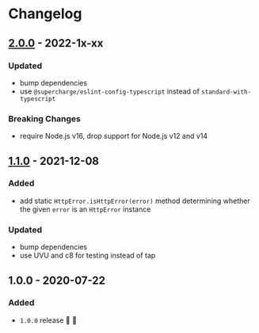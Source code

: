 # Changelog


## [2.0.0](https://github.com/supercharge/http-errors/compare/v1.1.0...v2.0.0) - 2022-1x-xx

### Updated
- bump dependencies
- use `@supercharge/eslint-config-typescript` instead of `standard-with-typescript`

### Breaking Changes
- require Node.js v16, drop support for Node.js v12 and v14


## [1.1.0](https://github.com/supercharge/http-errors/compare/v1.0.0...v1.1.0) - 2021-12-08

### Added
- add static `HttpError.isHttpError(error)` method determining whether the given `error` is an `HttpError` instance

### Updated
- bump dependencies
- use UVU and c8 for testing instead of tap


## 1.0.0 - 2020-07-22

### Added
- `1.0.0` release 🚀 🎉
